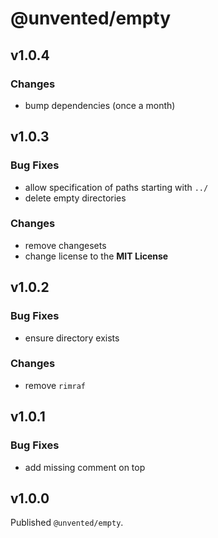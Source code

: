 # @unvented/empty

## v1.0.4

### Changes

- bump dependencies (once a month)

## v1.0.3

### Bug Fixes

- allow specification of paths starting with `../`
- delete empty directories

### Changes

- remove changesets
- change license to the **MIT License**

## v1.0.2

### Bug Fixes

- ensure directory exists

### Changes

- remove `rimraf`

## v1.0.1

### Bug Fixes

- add missing comment on top

## v1.0.0

Published `@unvented/empty`.
